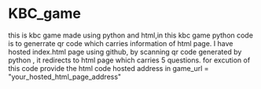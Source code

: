 # KBC_game
this is kbc game made using python and html,in this kbc game python code is to generrate qr code which carries information of html page.
I have hosted index.html page using github, by scanning qr code generated by python , it redirects to html page which carries 5 questions.
for excution of this code provide the html code hosted address in game_url = "your_hosted_html_page_address"
